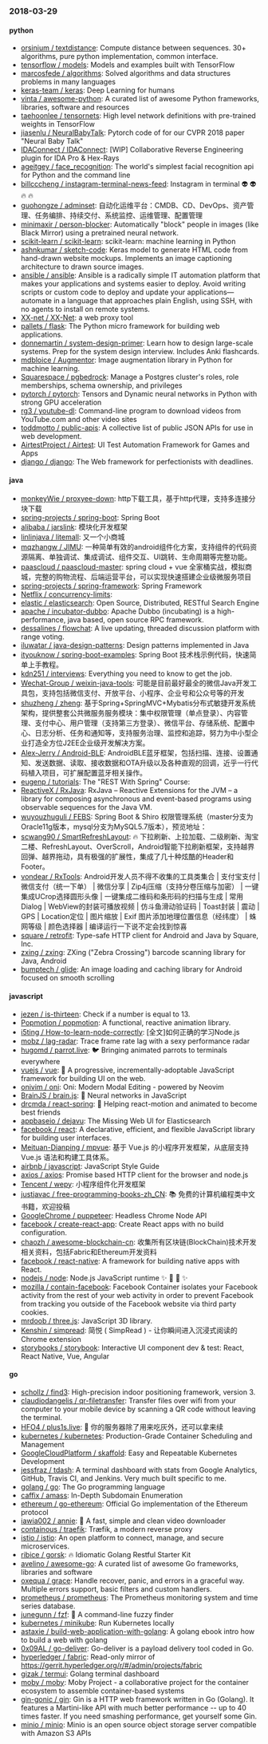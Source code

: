 ### 2018-03-29

#### python
* [orsinium / textdistance](https://github.com/orsinium/textdistance): Compute distance between sequences. 30+ algorithms, pure python implementation, common interface.
* [tensorflow / models](https://github.com/tensorflow/models): Models and examples built with TensorFlow
* [marcosfede / algorithms](https://github.com/marcosfede/algorithms): Solved algorithms and data structures problems in many languages
* [keras-team / keras](https://github.com/keras-team/keras): Deep Learning for humans
* [vinta / awesome-python](https://github.com/vinta/awesome-python): A curated list of awesome Python frameworks, libraries, software and resources
* [taehoonlee / tensornets](https://github.com/taehoonlee/tensornets): High level network definitions with pre-trained weights in TensorFlow
* [jiasenlu / NeuralBabyTalk](https://github.com/jiasenlu/NeuralBabyTalk): Pytorch code of for our CVPR 2018 paper "Neural Baby Talk"
* [IDAConnect / IDAConnect](https://github.com/IDAConnect/IDAConnect): [WIP] Collaborative Reverse Engineering plugin for IDA Pro & Hex-Rays
* [ageitgey / face_recognition](https://github.com/ageitgey/face_recognition): The world's simplest facial recognition api for Python and the command line
* [billcccheng / instagram-terminal-news-feed](https://github.com/billcccheng/instagram-terminal-news-feed): Instagram in terminal 👽 👽 🔥 🔥
* [guohongze / adminset](https://github.com/guohongze/adminset): 自动化运维平台：CMDB、CD、DevOps、资产管理、任务编排、持续交付、系统监控、运维管理、配置管理
* [minimaxir / person-blocker](https://github.com/minimaxir/person-blocker): Automatically "block" people in images (like Black Mirror) using a pretrained neural network.
* [scikit-learn / scikit-learn](https://github.com/scikit-learn/scikit-learn): scikit-learn: machine learning in Python
* [ashnkumar / sketch-code](https://github.com/ashnkumar/sketch-code): Keras model to generate HTML code from hand-drawn website mockups. Implements an image captioning architecture to drawn source images.
* [ansible / ansible](https://github.com/ansible/ansible): Ansible is a radically simple IT automation platform that makes your applications and systems easier to deploy. Avoid writing scripts or custom code to deploy and update your applications— automate in a language that approaches plain English, using SSH, with no agents to install on remote systems.
* [XX-net / XX-Net](https://github.com/XX-net/XX-Net): a web proxy tool
* [pallets / flask](https://github.com/pallets/flask): The Python micro framework for building web applications.
* [donnemartin / system-design-primer](https://github.com/donnemartin/system-design-primer): Learn how to design large-scale systems. Prep for the system design interview. Includes Anki flashcards.
* [mdbloice / Augmentor](https://github.com/mdbloice/Augmentor): Image augmentation library in Python for machine learning.
* [Squarespace / pgbedrock](https://github.com/Squarespace/pgbedrock): Manage a Postgres cluster's roles, role memberships, schema ownership, and privileges
* [pytorch / pytorch](https://github.com/pytorch/pytorch): Tensors and Dynamic neural networks in Python with strong GPU acceleration
* [rg3 / youtube-dl](https://github.com/rg3/youtube-dl): Command-line program to download videos from YouTube.com and other video sites
* [toddmotto / public-apis](https://github.com/toddmotto/public-apis): A collective list of public JSON APIs for use in web development.
* [AirtestProject / Airtest](https://github.com/AirtestProject/Airtest): UI Test Automation Framework for Games and Apps
* [django / django](https://github.com/django/django): The Web framework for perfectionists with deadlines.

#### java
* [monkeyWie / proxyee-down](https://github.com/monkeyWie/proxyee-down): http下载工具，基于http代理，支持多连接分块下载
* [spring-projects / spring-boot](https://github.com/spring-projects/spring-boot): Spring Boot
* [alibaba / jarslink](https://github.com/alibaba/jarslink): 模块化开发框架
* [linlinjava / litemall](https://github.com/linlinjava/litemall): 又一个小商城
* [mqzhangw / JIMU](https://github.com/mqzhangw/JIMU): 一种简单有效的android组件化方案，支持组件的代码资源隔离、单独调试、集成调试、组件交互、UI跳转、生命周期等完整功能。
* [paascloud / paascloud-master](https://github.com/paascloud/paascloud-master): spring cloud + vue 全家桶实战，模拟商城，完整的购物流程、后端运营平台，可以实现快速搭建企业级微服务项目
* [spring-projects / spring-framework](https://github.com/spring-projects/spring-framework): Spring Framework
* [Netflix / concurrency-limits](https://github.com/Netflix/concurrency-limits): 
* [elastic / elasticsearch](https://github.com/elastic/elasticsearch): Open Source, Distributed, RESTful Search Engine
* [apache / incubator-dubbo](https://github.com/apache/incubator-dubbo): Apache Dubbo (incubating) is a high-performance, java based, open source RPC framework.
* [dessalines / flowchat](https://github.com/dessalines/flowchat): A live updating, threaded discussion platform with range voting.
* [iluwatar / java-design-patterns](https://github.com/iluwatar/java-design-patterns): Design patterns implemented in Java
* [ityouknow / spring-boot-examples](https://github.com/ityouknow/spring-boot-examples): Spring Boot 技术栈示例代码，快速简单上手教程。
* [kdn251 / interviews](https://github.com/kdn251/interviews): Everything you need to know to get the job.
* [Wechat-Group / weixin-java-tools](https://github.com/Wechat-Group/weixin-java-tools): 可能是目前最好最全的微信Java开发工具包，支持包括微信支付、开放平台、小程序、企业号和公众号等的开发
* [shuzheng / zheng](https://github.com/shuzheng/zheng): 基于Spring+SpringMVC+Mybatis分布式敏捷开发系统架构，提供整套公共微服务服务模块：集中权限管理（单点登录）、内容管理、支付中心、用户管理（支持第三方登录）、微信平台、存储系统、配置中心、日志分析、任务和通知等，支持服务治理、监控和追踪，努力为中小型企业打造全方位J2EE企业级开发解决方案。
* [Alex-Jerry / Android-BLE](https://github.com/Alex-Jerry/Android-BLE): AndroidBLE蓝牙框架，包括扫描、连接、设置通知、发送数据、读取、接收数据和OTA升级以及各种直观的回调，近乎一行代码植入项目，可扩展配置蓝牙相关操作。
* [eugenp / tutorials](https://github.com/eugenp/tutorials): The "REST With Spring" Course:
* [ReactiveX / RxJava](https://github.com/ReactiveX/RxJava): RxJava – Reactive Extensions for the JVM – a library for composing asynchronous and event-based programs using observable sequences for the Java VM.
* [wuyouzhuguli / FEBS](https://github.com/wuyouzhuguli/FEBS): Spring Boot & Shiro 权限管理系统（master分支为Oracle11g版本，mysql分支为MySQL5.7版本），预览地址：
* [scwang90 / SmartRefreshLayout](https://github.com/scwang90/SmartRefreshLayout): 🔥 下拉刷新、上拉加载、二级刷新、淘宝二楼、RefreshLayout、OverScroll，Android智能下拉刷新框架，支持越界回弹、越界拖动，具有极强的扩展性，集成了几十种炫酷的Header和 Footer。
* [vondear / RxTools](https://github.com/vondear/RxTools): Android开发人员不得不收集的工具类集合 | 支付宝支付 | 微信支付（统一下单） | 微信分享 | Zip4j压缩（支持分卷压缩与加密） | 一键集成UCrop选择圆形头像 | 一键集成二维码和条形码的扫描与生成 | 常用Dialog | WebView的封装可播放视频 | 仿斗鱼滑动验证码 | Toast封装 | 震动 | GPS | Location定位 | 图片缩放 | Exif 图片添加地理位置信息（经纬度） | 蛛网等级 | 颜色选择器 | 编译运行一下说不定会找到惊喜
* [square / retrofit](https://github.com/square/retrofit): Type-safe HTTP client for Android and Java by Square, Inc.
* [zxing / zxing](https://github.com/zxing/zxing): ZXing ("Zebra Crossing") barcode scanning library for Java, Android
* [bumptech / glide](https://github.com/bumptech/glide): An image loading and caching library for Android focused on smooth scrolling

#### javascript
* [jezen / is-thirteen](https://github.com/jezen/is-thirteen): Check if a number is equal to 13.
* [Popmotion / popmotion](https://github.com/Popmotion/popmotion): A functional, reactive animation library.
* [i5ting / How-to-learn-node-correctly](https://github.com/i5ting/How-to-learn-node-correctly): [全文]如何正确的学习Node.js
* [mobz / lag-radar](https://github.com/mobz/lag-radar): Trace frame rate lag with a sexy performance radar
* [hugomd / parrot.live](https://github.com/hugomd/parrot.live): 🐦 Bringing animated parrots to terminals everywhere
* [vuejs / vue](https://github.com/vuejs/vue): 🖖 A progressive, incrementally-adoptable JavaScript framework for building UI on the web.
* [onivim / oni](https://github.com/onivim/oni): Oni: Modern Modal Editing - powered by Neovim
* [BrainJS / brain.js](https://github.com/BrainJS/brain.js): 🤖 Neural networks in JavaScript
* [drcmda / react-spring](https://github.com/drcmda/react-spring): 🙌 Helping react-motion and animated to become best friends
* [appbaseio / dejavu](https://github.com/appbaseio/dejavu): The Missing Web UI for Elasticsearch
* [facebook / react](https://github.com/facebook/react): A declarative, efficient, and flexible JavaScript library for building user interfaces.
* [Meituan-Dianping / mpvue](https://github.com/Meituan-Dianping/mpvue): 基于 Vue.js 的小程序开发框架，从底层支持 Vue.js 语法和构建工具体系。
* [airbnb / javascript](https://github.com/airbnb/javascript): JavaScript Style Guide
* [axios / axios](https://github.com/axios/axios): Promise based HTTP client for the browser and node.js
* [Tencent / wepy](https://github.com/Tencent/wepy): 小程序组件化开发框架
* [justjavac / free-programming-books-zh_CN](https://github.com/justjavac/free-programming-books-zh_CN): 📚 免费的计算机编程类中文书籍，欢迎投稿
* [GoogleChrome / puppeteer](https://github.com/GoogleChrome/puppeteer): Headless Chrome Node API
* [facebook / create-react-app](https://github.com/facebook/create-react-app): Create React apps with no build configuration.
* [chaozh / awesome-blockchain-cn](https://github.com/chaozh/awesome-blockchain-cn): 收集所有区块链(BlockChain)技术开发相关资料，包括Fabric和Ethereum开发资料
* [facebook / react-native](https://github.com/facebook/react-native): A framework for building native apps with React.
* [nodejs / node](https://github.com/nodejs/node): Node.js JavaScript runtime ✨ 🐢 🚀 ✨
* [mozilla / contain-facebook](https://github.com/mozilla/contain-facebook): Facebook Container isolates your Facebook activity from the rest of your web activity in order to prevent Facebook from tracking you outside of the Facebook website via third party cookies.
* [mrdoob / three.js](https://github.com/mrdoob/three.js): JavaScript 3D library.
* [Kenshin / simpread](https://github.com/Kenshin/simpread): 简悦 ( SimpRead ) - 让你瞬间进入沉浸式阅读的 Chrome extension
* [storybooks / storybook](https://github.com/storybooks/storybook): Interactive UI component dev & test: React, React Native, Vue, Angular

#### go
* [schollz / find3](https://github.com/schollz/find3): High-precision indoor positioning framework, version 3.
* [claudiodangelis / qr-filetransfer](https://github.com/claudiodangelis/qr-filetransfer): Transfer files over wifi from your computer to your mobile device by scanning a QR code without leaving the terminal.
* [HFO4 / plus1s.live](https://github.com/HFO4/plus1s.live): 🐸 你的服务器除了用来吃灰外，还可以拿来续
* [kubernetes / kubernetes](https://github.com/kubernetes/kubernetes): Production-Grade Container Scheduling and Management
* [GoogleCloudPlatform / skaffold](https://github.com/GoogleCloudPlatform/skaffold): Easy and Repeatable Kubernetes Development
* [jessfraz / tdash](https://github.com/jessfraz/tdash): A terminal dashboard with stats from Google Analytics, GitHub, Travis CI, and Jenkins. Very much built specific to me.
* [golang / go](https://github.com/golang/go): The Go programming language
* [caffix / amass](https://github.com/caffix/amass): In-Depth Subdomain Enumeration
* [ethereum / go-ethereum](https://github.com/ethereum/go-ethereum): Official Go implementation of the Ethereum protocol
* [iawia002 / annie](https://github.com/iawia002/annie): 👾 A fast, simple and clean video downloader
* [containous / traefik](https://github.com/containous/traefik): Træfik, a modern reverse proxy
* [istio / istio](https://github.com/istio/istio): An open platform to connect, manage, and secure microservices.
* [ribice / gorsk](https://github.com/ribice/gorsk): 🔥 Idiomatic Golang Restful Starter Kit
* [avelino / awesome-go](https://github.com/avelino/awesome-go): A curated list of awesome Go frameworks, libraries and software
* [oxequa / grace](https://github.com/oxequa/grace): Handle recover, panic, and errors in a graceful way. Multiple errors support, basic filters and custom handlers.
* [prometheus / prometheus](https://github.com/prometheus/prometheus): The Prometheus monitoring system and time series database.
* [junegunn / fzf](https://github.com/junegunn/fzf): 🌸 A command-line fuzzy finder
* [kubernetes / minikube](https://github.com/kubernetes/minikube): Run Kubernetes locally
* [astaxie / build-web-application-with-golang](https://github.com/astaxie/build-web-application-with-golang): A golang ebook intro how to build a web with golang
* [0x09AL / go-deliver](https://github.com/0x09AL/go-deliver): Go-deliver is a payload delivery tool coded in Go.
* [hyperledger / fabric](https://github.com/hyperledger/fabric): Read-only mirror of https://gerrit.hyperledger.org/r/#/admin/projects/fabric
* [gizak / termui](https://github.com/gizak/termui): Golang terminal dashboard
* [moby / moby](https://github.com/moby/moby): Moby Project - a collaborative project for the container ecosystem to assemble container-based systems
* [gin-gonic / gin](https://github.com/gin-gonic/gin): Gin is a HTTP web framework written in Go (Golang). It features a Martini-like API with much better performance -- up to 40 times faster. If you need smashing performance, get yourself some Gin.
* [minio / minio](https://github.com/minio/minio): Minio is an open source object storage server compatible with Amazon S3 APIs
